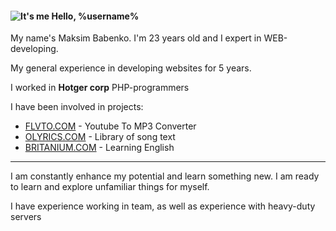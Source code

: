 #### ![It's me](http://gravatar.com/avatar/22adf4dcb2740b9b668fa0e425e8aee3 "It's me") Hello, **%username%**

My name's Maksim Babenko. I'm 23 years old and I expert in WEB-developing.

My general experience in developing websites for 5 years.

I worked in **Hotger corp** PHP-programmers

I have been involved in projects:

* [FLVTO.COM][flvto] - Youtube To MP3 Converter
* [OLYRICS.COM][olyrics] - Library of song text
* [BRITANIUM.COM][britanium] - Learning English

- - -

I am constantly enhance my potential and learn something new.
I am ready to learn and explore unfamiliar things for myself.

I have experience working in team, as well as experience with heavy-duty servers


[flvto]: <http://flvto.com>
[olyrics]: <http://olyrics.com>
[britanium]: <http://britanium.com>
[last]: <http://last.fm> "Last.FM"
[mb]: <http://musicbrainz.org/> "Musicbrainz"
[gch]: <https://developers.google.com/chart/> "Google Charts Library"
[ffmpg]: <http://ffmpeg.org/> "FFMPEG"
[fvtd]: <http://www.flvto.com/facebook/index/id/8/> "FLVTO DOWNLOADER"